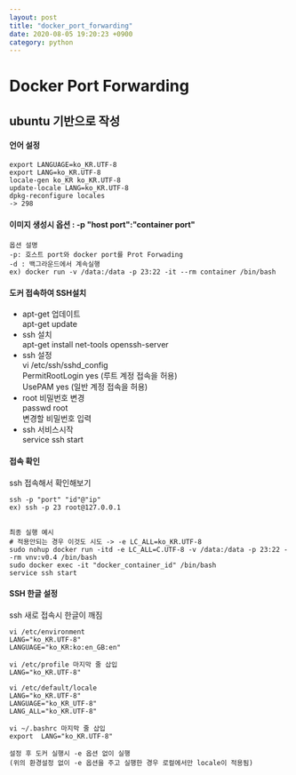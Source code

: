 ```yaml
---
layout: post
title: "docker_port_forwarding"
date: 2020-08-05 19:20:23 +0900
category: python
---
```


# Docker Port Forwarding

## ubuntu 기반으로 작성

#### 언어 설정 
```
export LANGUAGE=ko_KR.UTF-8 
export LANG=ko_KR.UTF-8
locale-gen ko_KR ko_KR.UTF-8
update-locale LANG=ko_KR.UTF-8
dpkg-reconfigure locales
-> 298
```
#### 이미지 생성시 옵션 :  -p "host port":"container port"
```
옵션 설명
-p: 호스트 port와 docker port를 Prot Forwading
-d : 백그라운드에서 계속실행 
ex) docker run -v /data:/data -p 23:22 -it --rm container /bin/bash
``` 

#### 도커 접속하여 SSH설치
- apt-get 업데이트 <br>
apt-get update <br>
- ssh 설치 <br>
apt-get install net-tools openssh-server <br>
- ssh 설정 <br>
vi /etc/ssh/sshd_config<br>
PermitRootLogin yes  (루트 계정 접속을 허용)<br>
UsePAM yes    (일반 계정 접속을 허용)<br>
- root 비밀번호 변경<br>
passwd root<br>
변경할 비밀번호 입력<br>
- ssh 서비스시작<br>
service ssh start <br>

#### 접속 확인
ssh 접속해서 확인해보기
```
ssh -p "port" "id"@"ip"
ex) ssh -p 23 root@127.0.0.1


최종 실행 예시 
# 적용안되는 경우 이것도 시도 -> -e LC_ALL=ko_KR.UTF-8 
sudo nohup docker run -itd -e LC_ALL=C.UTF-8 -v /data:/data -p 23:22 --rm vnv:v0.4 /bin/bash
sudo docker exec -it "docker_container_id" /bin/bash
service ssh start
```

#### SSH 한글 설정
ssh 새로 접속시 한글이 깨짐 
```
vi /etc/environment
LANG="ko_KR.UTF-8"
LANGUAGE="ko_KR:ko:en_GB:en"

vi /etc/profile 마지막 줄 삽입
LANG="ko_KR.UTF-8"
  
vi /etc/default/locale 
LANG="ko_KR.UTF-8"
LANGUAGE="ko_KR_UTF-8"
LANG_ALL="ko_KR.UTF-8"

vi ~/.bashrc 마지막 줄 삽입
export  LANG="ko_KR.UTF-8"

설정 후 도커 실행시 -e 옵션 없이 실행
(위의 환경설정 없이 -e 옵션을 주고 실행한 경우 로컬에서만 locale이 적용됨)
```